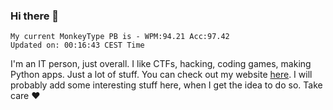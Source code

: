 ### Hi there 👋
<!-- PB START -->
```
My current MonkeyType PB is - WPM:94.21 Acc:97.42
Updated on: 00:16:43 CEST Time
```
<!-- PB END -->
I'm an IT person, just overall. I like CTFs, hacking, coding games, making Python apps. Just a lot of stuff.
You can check out my website [here](https://skill3472.github.io/).
I will probably add some interesting stuff here, when I get the idea to do so. Take care ❤️
